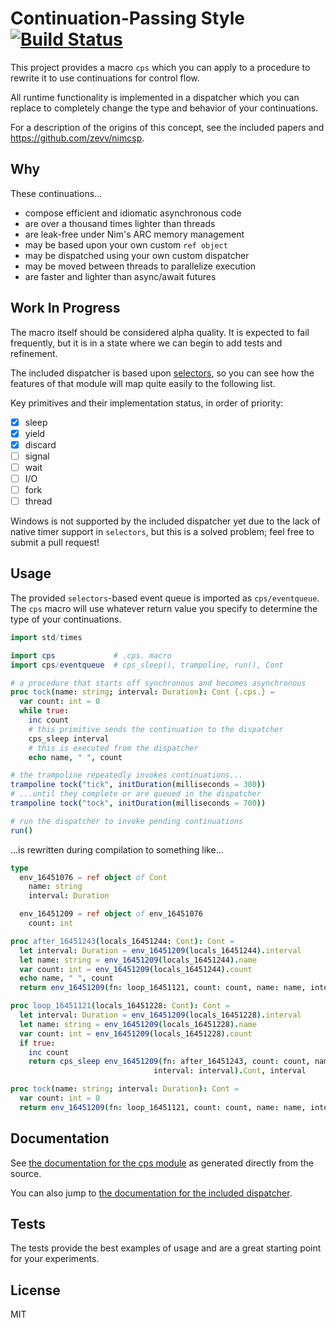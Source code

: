 # Continuation-Passing Style [![Build Status](https://travis-ci.org/disruptek/cps.svg?branch=master)](https://travis-ci.org/disruptek/cps)

This project provides a macro `cps` which you can apply to a procedure to
rewrite it to use continuations for control flow.

All runtime functionality is implemented in a dispatcher which you can replace
to completely change the type and behavior of your continuations.

For a description of the origins of this concept, see the included papers
and https://github.com/zevv/nimcsp.

## Why

These continuations...

- compose efficient and idiomatic asynchronous code
- are over a thousand times lighter than threads
- are leak-free under Nim's ARC memory management
- may be based upon your own custom `ref object`
- may be dispatched using your own custom dispatcher
- may be moved between threads to parallelize execution
- are faster and lighter than async/await futures

## Work In Progress

The macro itself should be considered alpha quality. It is expected to
fail frequently, but it is in a state where we can begin to add tests and
refinement.

The included dispatcher is based upon
[selectors](https://nim-lang.org/docs/selectors.html), so you can see how the
features of that module will map quite easily to the following list.

Key primitives and their implementation status, in order of priority:

- [x] sleep
- [x] yield
- [x] discard
- [ ] signal
- [ ] wait
- [ ] I/O
- [ ] fork
- [ ] thread

Windows is not supported by the included dispatcher yet due to the lack of
native timer support in `selectors`, but this is a solved problem; feel free to
submit a pull request!

## Usage

The provided `selectors`-based event queue is imported as `cps/eventqueue`. The
`cps` macro will use whatever return value you specify to determine the type of
your continuations.

```nim
import std/times

import cps             # .cps. macro
import cps/eventqueue  # cps_sleep(), trampoline, run(), Cont

# a procedure that starts off synchronous and becomes asynchronous
proc tock(name: string; interval: Duration): Cont {.cps.} =
  var count: int = 0
  while true:
    inc count
    # this primitive sends the continuation to the dispatcher
    cps_sleep interval
    # this is executed from the dispatcher
    echo name, " ", count

# the trampoline repeatedly invokes continuations...
trampoline tock("tick", initDuration(milliseconds = 300))
# ...until they complete or are queued in the dispatcher
trampoline tock("tock", initDuration(milliseconds = 700))

# run the dispatcher to invoke pending continuations
run()
```
...is rewritten during compilation to something like...

```nim
type
  env_16451076 = ref object of Cont
    name: string
    interval: Duration

  env_16451209 = ref object of env_16451076
    count: int

proc after_16451243(locals_16451244: Cont): Cont =
  let interval: Duration = env_16451209(locals_16451244).interval
  let name: string = env_16451209(locals_16451244).name
  var count: int = env_16451209(locals_16451244).count
  echo name, " ", count
  return env_16451209(fn: loop_16451121, count: count, name: name, interval: interval).Cont

proc loop_16451121(locals_16451228: Cont): Cont =
  let interval: Duration = env_16451209(locals_16451228).interval
  let name: string = env_16451209(locals_16451228).name
  var count: int = env_16451209(locals_16451228).count
  if true:
    inc count
    return cps_sleep env_16451209(fn: after_16451243, count: count, name: name,
                                interval: interval).Cont, interval

proc tock(name: string; interval: Duration): Cont =
  var count: int = 0
  return env_16451209(fn: loop_16451121, count: count, name: name, interval: interval).Cont
```

## Documentation
See [the documentation for the cps module](https://disruptek.github.io/cps/cps.html) as generated directly from the source.

You can also jump to [the documentation for the included dispatcher](https://disruptek.github.io/cps/cps/eventqueue.html).

## Tests

The tests provide the best examples of usage and are a great starting point for
your experiments.

## License
MIT
